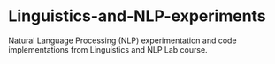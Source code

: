 # Linguistics-and-NLP-experiments
Natural Language Processing (NLP) experimentation and code implementations from Linguistics and NLP Lab course.
